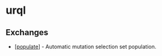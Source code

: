 # urql

## Exchanges

- [[populate]] - Automatic mutation selection set population.

[//begin]: # "Autogenerated link references for markdown compatibility"
[populate]: populate "Populate-exchange"
[//end]: # "Autogenerated link references"
